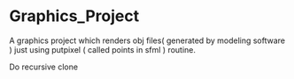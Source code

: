 # Graphics_Project
A graphics project which renders obj files( generated by modeling software ) just using putpixel ( called points in sfml ) routine.

Do recursive clone
